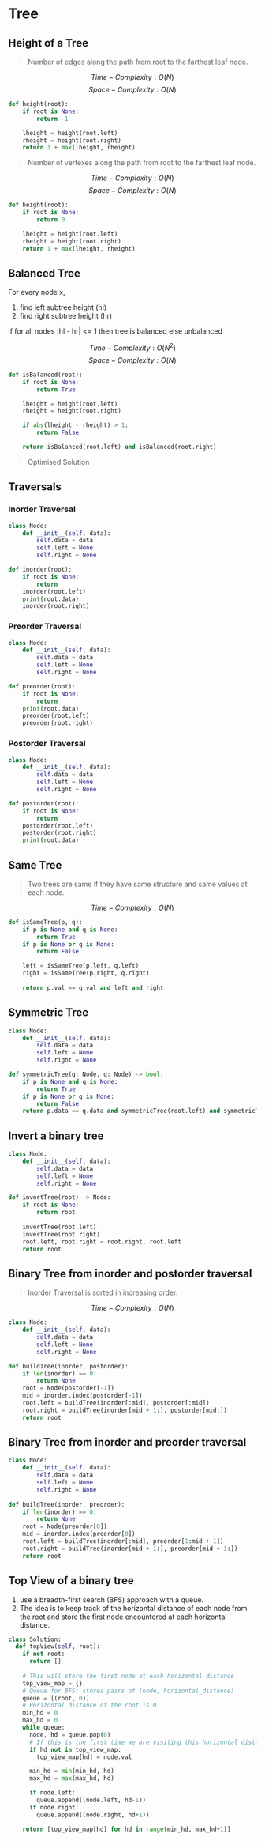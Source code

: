 # Tree

## Height of a Tree

> Number of edges along the path from root to the farthest leaf node.

$$ Time-Complexity: O(N) $$
$$ Space-Complexity: O(N) $$

```python
def height(root):
    if root is None:
        return -1

    lheight = height(root.left)
    rheight = height(root.right)
    return 1 + max(lheight, rheight)
```

> Number of vertexes along the path from root to the farthest leaf node.

$$ Time-Complexity: O(N) $$
$$ Space-Complexity: O(N) $$

```python
def height(root):
    if root is None:
        return 0

    lheight = height(root.left)
    rheight = height(root.right)
    return 1 + max(lheight, rheight)
```

## Balanced Tree

For every node x,
1. find left subtree height (hl)
2. find right subtree height (hr)

if for all nodes |hl - hr| <= 1 then tree is balanced
else unbalanced

$$ Time-Complexity: O(N^2) $$
$$ Space-Complexity: O(N) $$

```python
def isBalanced(root):
    if root is None:
        return True

    lheight = height(root.left)
    rheight = height(root.right)

    if abs(lheight - rheight) > 1:
        return False

    return isBalanced(root.left) and isBalanced(root.right)
```

>Optimised Solution

## Traversals

### Inorder Traversal

```python
class Node:
    def __init__(self, data):
        self.data = data
        self.left = None
        self.right = None

def inorder(root):
    if root is None:
        return
    inorder(root.left)
    print(root.data)
    inorder(root.right)
```

### Preorder Traversal

```python
class Node:
    def __init__(self, data):
        self.data = data
        self.left = None
        self.right = None

def preorder(root):
    if root is None:
        return
    print(root.data)
    preorder(root.left) 
    preorder(root.right)
```

### Postorder Traversal

```python
class Node:
    def __init__(self, data):
        self.data = data
        self.left = None
        self.right = None

def postorder(root):
    if root is None:
        return
    postorder(root.left) 
    postorder(root.right)
    print(root.data)
```

## Same Tree

> Two trees are same if they have same structure and same values at each node.

$$ Time-Complexity: O(N) $$

```python
def isSameTree(p, q):
    if p is None and q is None:
        return True
    if p is None or q is None:
        return False

    left = isSameTree(p.left, q.left)
    right = isSameTree(p.right, q.right)
    
    return p.val == q.val and left and right
```

## Symmetric Tree

```python
class Node:
    def __init__(self, data):
        self.data = data
        self.left = None
        self.right = None

def symmetricTree(q: Node, q: Node) -> bool:
    if p is None and q is None:
        return True
    if p is None or q is None:
        return False
    return p.data == q.data and symmetricTree(root.left) and symmetricTree(root.right)
```

## Invert a binary tree

```python
class Node:
    def __init__(self, data):
        self.data = data
        self.left = None
        self.right = None

def invertTree(root) -> Node:
    if root is None:
        return root
    
    invertTree(root.left)
    invertTree(root.right)
    root.left, root.right = root.right, root.left
    return root 
```

## Binary Tree from inorder and postorder traversal

> Inorder Traversal is sorted in increasing order.

$$ Time-Complexity: O(N) $$

```python
class Node:
    def __init__(self, data):
        self.data = data
        self.left = None
        self.right = None

def buildTree(inorder, postorder):
    if len(inorder) == 0:
        return None
    root = Node(postorder[-1])
    mid = inorder.index(postorder[-1])
    root.left = buildTree(inorder[:mid], postorder[:mid])
    root.right = buildTree(inorder[mid + 1:], postorder[mid:])
    return root
```


## Binary Tree from inorder and preorder traversal

```python
class Node:
    def __init__(self, data):
        self.data = data
        self.left = None
        self.right = None
        
def buildTree(inorder, preorder):
    if len(inorder) == 0:
        return None
    root = Node(preorder[0])
    mid = inorder.index(preorder[0])
    root.left = buildTree(inorder[:mid], preorder[1:mid + 1])
    root.right = buildTree(inorder[mid + 1:], preorder[mid + 1:])
    return root
```

## Top View of a binary tree

1. use a breadth-first search (BFS) approach with a queue.
2. The idea is to keep track of the horizontal distance of each node from the root and store the first node encountered at each horizontal distance.

```python
class Solution:
  def topView(self, root):
    if not root:
      return []
    
    # This will store the first node at each horizontal distance
    top_view_map = {}
    # Queue for BFS: stores pairs of (node, horizontal_distance)
    queue = [(root, 0)]
    # Horizontal distance of the root is 0
    min_hd = 0
    max_hd = 0
    while queue:
      node, hd = queue.pop(0)
      # If this is the first time we are visiting this horizontal distance
      if hd not in top_view_map:
        top_view_map[hd] = node.val

      min_hd = min(min_hd, hd)
      max_hd = max(max_hd, hd)

      if node.left:
        queue.append((node.left, hd-1))
      if node.right:  
        queue.append((node.right, hd+1))

    return [top_view_map[hd] for hd in range(min_hd, max_hd+1)]
```
